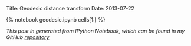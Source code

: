 Title: Geodesic distance transform
Date: 2013-07-22

{% notebook geodesic.ipynb cells[1:] %}

*This post in generated from IPython Notebook, which can be found 
in my GitHub [repository](https://github.com/znah/notebooks.git)*